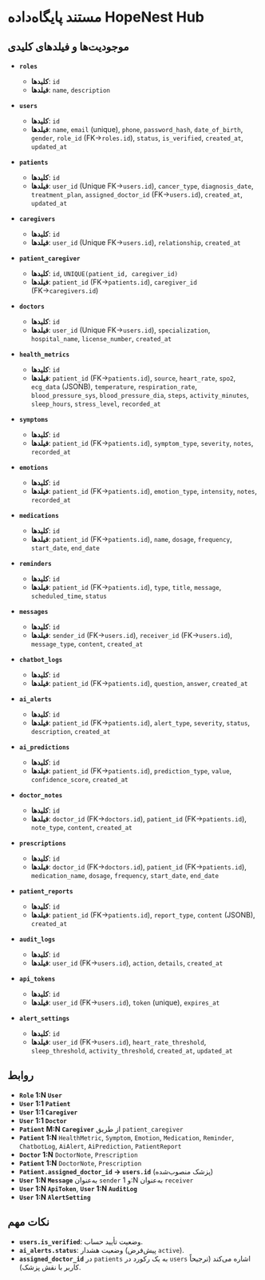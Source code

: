 # مستند پایگاه‌داده HopeNest Hub

## موجودیت‌ها و فیلدهای کلیدی
- **`roles`**
  - **کلیدها**: `id`
  - **فیلدها**: `name`, `description`

- **`users`**
  - **کلیدها**: `id`
  - **فیلدها**: `name`, `email` (unique), `phone`, `password_hash`, `date_of_birth`, `gender`, `role_id` (FK→`roles.id`), `status`, `is_verified`, `created_at`, `updated_at`

- **`patients`**
  - **کلیدها**: `id`
  - **فیلدها**: `user_id` (Unique FK→`users.id`), `cancer_type`, `diagnosis_date`, `treatment_plan`, `assigned_doctor_id` (FK→`users.id`), `created_at`, `updated_at`

- **`caregivers`**
  - **کلیدها**: `id`
  - **فیلدها**: `user_id` (Unique FK→`users.id`), `relationship`, `created_at`

- **`patient_caregiver`**
  - **کلیدها**: `id`, `UNIQUE(patient_id, caregiver_id)`
  - **فیلدها**: `patient_id` (FK→`patients.id`), `caregiver_id` (FK→`caregivers.id`)

- **`doctors`**
  - **کلیدها**: `id`
  - **فیلدها**: `user_id` (Unique FK→`users.id`), `specialization`, `hospital_name`, `license_number`, `created_at`

- **`health_metrics`**
  - **کلیدها**: `id`
  - **فیلدها**: `patient_id` (FK→`patients.id`), `source`, `heart_rate`, `spo2`, `ecg_data` (JSONB), `temperature`, `respiration_rate`, `blood_pressure_sys`, `blood_pressure_dia`, `steps`, `activity_minutes`, `sleep_hours`, `stress_level`, `recorded_at`

- **`symptoms`**
  - **کلیدها**: `id`
  - **فیلدها**: `patient_id` (FK→`patients.id`), `symptom_type`, `severity`, `notes`, `recorded_at`

- **`emotions`**
  - **کلیدها**: `id`
  - **فیلدها**: `patient_id` (FK→`patients.id`), `emotion_type`, `intensity`, `notes`, `recorded_at`

- **`medications`**
  - **کلیدها**: `id`
  - **فیلدها**: `patient_id` (FK→`patients.id`), `name`, `dosage`, `frequency`, `start_date`, `end_date`

- **`reminders`**
  - **کلیدها**: `id`
  - **فیلدها**: `patient_id` (FK→`patients.id`), `type`, `title`, `message`, `scheduled_time`, `status`

- **`messages`**
  - **کلیدها**: `id`
  - **فیلدها**: `sender_id` (FK→`users.id`), `receiver_id` (FK→`users.id`), `message_type`, `content`, `created_at`

- **`chatbot_logs`**
  - **کلیدها**: `id`
  - **فیلدها**: `patient_id` (FK→`patients.id`), `question`, `answer`, `created_at`

- **`ai_alerts`**
  - **کلیدها**: `id`
  - **فیلدها**: `patient_id` (FK→`patients.id`), `alert_type`, `severity`, `status`, `description`, `created_at`

- **`ai_predictions`**
  - **کلیدها**: `id`
  - **فیلدها**: `patient_id` (FK→`patients.id`), `prediction_type`, `value`, `confidence_score`, `created_at`

- **`doctor_notes`**
  - **کلیدها**: `id`
  - **فیلدها**: `doctor_id` (FK→`doctors.id`), `patient_id` (FK→`patients.id`), `note_type`, `content`, `created_at`

- **`prescriptions`**
  - **کلیدها**: `id`
  - **فیلدها**: `doctor_id` (FK→`doctors.id`), `patient_id` (FK→`patients.id`), `medication_name`, `dosage`, `frequency`, `start_date`, `end_date`

- **`patient_reports`**
  - **کلیدها**: `id`
  - **فیلدها**: `patient_id` (FK→`patients.id`), `report_type`, `content` (JSONB), `created_at`

- **`audit_logs`**
  - **کلیدها**: `id`
  - **فیلدها**: `user_id` (FK→`users.id`), `action`, `details`, `created_at`

- **`api_tokens`**
  - **کلیدها**: `id`
  - **فیلدها**: `user_id` (FK→`users.id`), `token` (unique), `expires_at`

- **`alert_settings`**
  - **کلیدها**: `id`
  - **فیلدها**: `user_id` (FK→`users.id`), `heart_rate_threshold`, `sleep_threshold`, `activity_threshold`, `created_at`, `updated_at`

## روابط
- **`Role` 1:N `User`**
- **`User` 1:1 `Patient`**
- **`User` 1:1 `Caregiver`**
- **`User` 1:1 `Doctor`**
- **`Patient` M:N `Caregiver`** از طریق `patient_caregiver`
- **`Patient` 1:N** `HealthMetric`, `Symptom`, `Emotion`, `Medication`, `Reminder`, `ChatbotLog`, `AiAlert`, `AiPrediction`, `PatientReport`
- **`Doctor` 1:N** `DoctorNote`, `Prescription`
- **`Patient` 1:N** `DoctorNote`, `Prescription`
- **`Patient.assigned_doctor_id` → `users.id`** (پزشک منصوب‌شده)
- **`User` 1:N `Message`** به‌عنوان `sender` و 1:N به‌عنوان `receiver`
- **`User` 1:N `ApiToken`**, **`User` 1:N `AuditLog`**
- **`User` 1:N `AlertSetting`**

## نکات مهم
- **`users.is_verified`**: وضعیت تأیید حساب.
- **`ai_alerts.status`**: وضعیت هشدار (پیش‌فرض `active`).
- **`assigned_doctor_id`** در `patients` به یک رکورد در `users` اشاره می‌کند (ترجیحاً کاربر با نقش پزشک).
